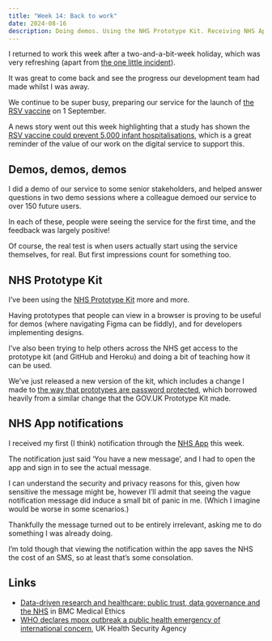 ```yaml
---
title: "Week 14: Back to work"
date: 2024-08-16
description: Doing demos. Using the NHS Prototype Kit. Receiving NHS App notifications.
---
```


I returned to work this week after a two-and-a-bit-week holiday, which was very refreshing (apart from [the one little incident](/posts/holidaynotes-stich-in-the-head/)).

It was great to come back and see the progress our development team had made whilst I was away.

We continue to be super busy, preparing our service for the launch of [the RSV vaccine](/posts/week-13-rsv/) on 1 September.

A news story went out this week highlighting that a study has shown the [RSV vaccine could prevent 5,000 infant hospitalisations](https://www.gov.uk/government/news/new-rsv-vaccine-could-prevent-5000-infant-hospitalisations), which is a great reminder of the value of our work on the digital service to support this.

## Demos, demos, demos

I did a demo of our service to some senior stakeholders, and helped answer questions in two demo sessions where a colleague demoed our service to over 150 future users.

In each of these, people were seeing the service for the first time, and the feedback was largely positive!

Of course, the real test is when users actually start using the service themselves, for real. But first impressions count for something too.

## NHS Prototype Kit

I’ve been using the [NHS Prototype Kit](https://prototype-kit.service-manual.nhs.uk) more and more.

Having prototypes that people can view in a browser is proving to be useful for demos (where navigating Figma can be fiddly), and for developers implementing designs.

I’ve also been trying to help others across the NHS get access to the prototype kit (and GitHub and Heroku) and doing a bit of teaching how it can be used.

We’ve just released a new version of the kit, which includes a change I made to [the way that prototypes are password protected](https://github.com/nhsuk/nhsuk-prototype-kit/pull/324), which borrowed heavily from a similar change that the GOV.UK Prototype Kit made.

## NHS App notifications

I received my first (I think) notification through the [NHS App](https://www.nhs.uk/nhs-app/) this week.

The notification just said ‘You have a new message’, and I had to open the app and sign in to see the actual message.

I can understand the security and privacy reasons for this, given how sensitive the message might be, however I’ll admit that seeing the vague notification message did induce a small bit of panic in me. (Which I imagine would be worse in some scenarios.)

Thankfully the message turned out to be entirely irrelevant, asking me to do something I was already doing.

I’m told though that viewing the notification within the app saves the NHS the cost of an SMS, so at least that’s some consolation.

## Links

* [Data-driven research and healthcare: public trust, data governance and the NHS](https://bmcmedethics.biomedcentral.com/articles/10.1186/s12910-023-00922-z) in BMC Medical Ethics
* [WHO declares mpox outbreak a public health emergency of international concern](https://www.gov.uk/government/news/who-declares-mpox-outbreak-a-public-health-emergency-of-international-concern), UK Health Security Agency
